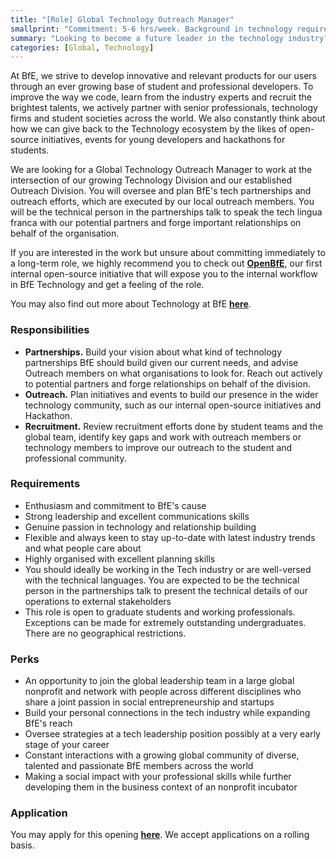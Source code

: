 ```yaml
---
title: "[Role] Global Technology Outreach Manager"
smallprint: "Commitment: 5-6 hrs/week. Background in technology required."
summary: "Looking to become a future leader in the technology industry? Build partnerships with tech firms and organisations across the world while contributing to a good cause. Challenge yourself with building a sustainable model to manage a growing base of developers." # this will be visible on platforms like LinkedIn when sharing
categories: [Global, Technology]
---
```


At BfE, we strive to develop innovative and relevant products for our users through an ever growing base of student and professional developers. To improve the way we code,  learn from the industry experts and recruit the brightest talents, we actively partner with senior professionals, technology firms and student societies across the world. We also constantly think about how we can give back to the Technology ecosystem by the likes of open-source initiatives, events for young developers and hackathons for students. 

We are looking for a Global Technology Outreach Manager to work at the intersection of our growing Technology Division and our established Outreach Division. You will oversee and plan BfE's tech partnerships and outreach efforts, which are executed by our local outreach members. You will be the technical person in the partnerships talk to speak the tech lingua franca with our potential partners and forge important relationships on behalf of the organisation.

If you are interested in the work but unsure about committing immediately to a long-term role, we highly recommend you to check out [**OpenBfE**](https://opps.bridgesforenterprise.com/global/technology/Open-BfE/), our first internal open-source initiative that will expose you to the internal workflow in BfE Technology and get a feeling of the role.

You may also find out more about Technology at BfE [**here**](https://tech.bridgesforenterprise.com).

### Responsibilities
- **Partnerships.** Build your vision about what kind of technology partnerships BfE should build given our current needs, and advise Outreach members on what organisations to look for. Reach out actively to potential partners and forge relationships on behalf of the division.
- **Outreach.** Plan initiatives and events to build our presence in the wider technology community, such as our internal open-source initiatives and Hackathon. 
- **Recruitment.** Review recruitment efforts done by student teams and the global team, identify key gaps and work with outreach members or technology members to improve our outreach to the student and professional community. 
### Requirements
- Enthusiasm and commitment to BfE's cause
- Strong leadership and excellent communications skills
- Genuine passion in technology and relationship building
- Flexible and always keen to stay up-to-date with latest industry trends and what people care about
- Highly organised with excellent planning skills
- You should ideally be working in the Tech industry or are well-versed with the technical languages. You are expected to be the technical person in the partnerships talk to present the technical details of our operations to external stakeholders
- This role is open to graduate students and working professionals. Exceptions can be made for extremely outstanding undergraduates. There are no geographical restrictions.

### Perks
- An opportunity to join the global leadership team in a large global nonprofit and network with people across different disciplines who share a joint passion in social entrepreneurship and startups
- Build your personal connections in the tech industry while expanding BfE's reach
- Oversee strategies at a tech leadership position possibly at a very early stage of your career
- Constant interactions with a growing global community of diverse, talented and passionate BfE members across the world
- Making a social impact with your professional skills while further developing them in the business context of an nonprofit incubator

### Application
You may apply for this opening [**here**](https://forms.gle/tbBKj6TAAX1G2Y93A). We accept applications on a rolling basis.
